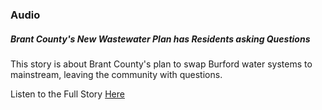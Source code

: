 <h3>Audio</h3>

<h5> Brant County's New Wastewater Plan has Residents asking Questions </h5>

This story is about Brant County's plan to swap Burford water systems to mainstream, leaving the community with questions.

Listen to the Full Story  <a href="https://on.soundcloud.com/8gkPF">Here</a>